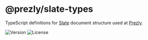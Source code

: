 # @prezly/slate-types

TypeScript definitions for [Slate](https://www.slatejs.org/) document structure used at [Prezly](https://www.prezly.com/).

![Version](https://img.shields.io/npm/v/@prezly/slate-types)
![License](https://img.shields.io/npm/l/@prezly/slate-types)
